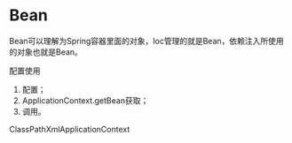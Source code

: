 # Bean

Bean可以理解为Spring容器里面的对象，Ioc管理的就是Bean，依赖注入所使用的对象也就是Bean。

配置使用
1. 配置<bean>；
2. ApplicationContext.getBean获取；
3. 调用。

ClassPathXmlApplicationContext